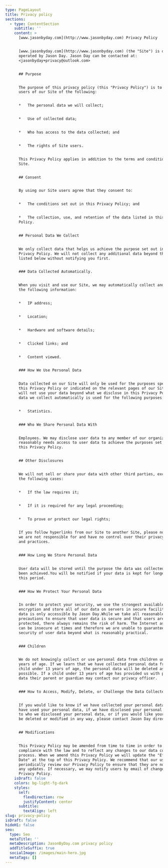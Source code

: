 ```yaml
---
type: PageLayout
title: Privacy policy
sections:
  - type: ContentSection
    subtitle: ''
    content: >
      [www.jasonbyday.com](http://www.jasonbyday.com) Privacy Policy


      [www.jasonbyday.com](http://www.jasonbyday.com) (the "Site") is owned and
      operated by Jason Day. Jason Day can be contacted at:
      <jasonbyday+privacy@outlook.com>


      ## Purpose


      The purpose of this privacy policy (this "Privacy Policy") is to inform
      users of our Site of the following:


      *   The personal data we will collect;


      *   Use of collected data;


      *   Who has access to the data collected; and


      *   The rights of Site users.


      This Privacy Policy applies in addition to the terms and conditions of our
      Site.


      ## Consent


      By using our Site users agree that they consent to:


      *   The conditions set out in this Privacy Policy; and


      *   The collection, use, and retention of the data listed in this Privacy
      Policy.


      ## Personal Data We Collect


      We only collect data that helps us achieve the purpose set out in this
      Privacy Policy. We will not collect any additional data beyond the data
      listed below without notifying you first.


      ### Data Collected Automatically.


      When you visit and use our Site, we may automatically collect and store
      the following information:


      *   IP address;


      *   Location;


      *   Hardware and software details;


      *   Clicked links; and


      *   Content viewed.


      ### How We Use Personal Data


      Data collected on our Site will only be used for the purposes specified in
      this Privacy Policy or indicated on the relevant pages of our Site. We
      will not use your data beyond what we disclose in this Privacy Policy.The
      data we collect automatically is used for the following purposes:


      *   Statistics.


      ### Who We Share Personal Data With


      Employees. We may disclose user data to any member of our organization who
      reasonably needs access to user data to achieve the purposes set out in
      this Privacy Policy.


      ## Other Disclosures


      We will not sell or share your data with other third parties, except in
      the following cases:


      *   If the law requires it;


      *   If it is required for any legal proceeding;


      *   To prove or protect our legal rights;


      If you follow hyperlinks from our Site to another Site, please note that
      we are not responsible for and have no control over their privacy policies
      and practices.


      ### How Long We Store Personal Data


      User data will be stored until the purpose the data was collected for has
      been achieved.You will be notified if your data is kept for longer than
      this period.


      ### How We Protect Your Personal Data


      In order to protect your security, we use the strongest available browser
      encryption and store all of our data on servers in secure facilities. All
      data is only accessible by Jason Day.While we take all reasonable
      precautions to ensure that user data is secure and that users are
      protected, there always remains the risk of harm. The Internet as a whole
      can be insecure at times and therefore we are unable to guarantee the
      security of user data beyond what is reasonably practical.


      ### Children


      We do not knowingly collect or use personal data from children under 13
      years of age. If we learn that we have collected personal data from a
      child under 13 years of age, the personal data will be deleted as soon as
      possible. If a child under 13 years of age has provided us with personal
      data their parent or guardian may contact our privacy officer.


      ### How to Access, Modify, Delete, or Challenge the Data Collected


      If you would like to know if we have collected your personal data, how we
      have used your personal data, if we have disclosed your personal data and
      to who we disclosed your personal data, or if you would like your data to
      be deleted or modified in any way, please contact Jason Day directly.


      ## Modifications


      This Privacy Policy may be amended from time to time in order to maintain
      compliance with the law and to reflect any changes to our data collection
      process. When we amend this Privacy Policy we will update the "Effective
      Date" at the top of this Privacy Policy. We recommend that our users
      periodically review our Privacy Policy to ensure that they are notified of
      any updates. If necessary, we may notify users by email of changes to this
      Privacy Policy.
    isDraft: false
    colors: bg-light-fg-dark
    styles:
      self:
        flexDirection: row
        justifyContent: center
      subtitle:
        textAlign: left
slug: privacy-policy
isDraft: false
hideH1: false
seo:
  type: Seo
  metaTitle: ''
  metaDescription: JasonByDay.com privacy policy
  addTitleSuffix: true
  socialImage: /images/main-hero.jpg
  metaTags: []
---
```

